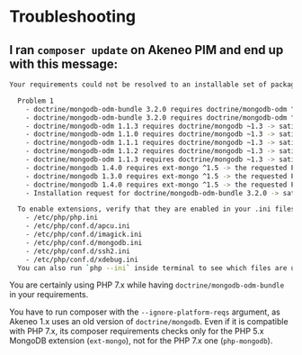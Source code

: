 # Troubleshooting

## I ran `composer update` on Akeneo PIM and end up with this message:

```bash
Your requirements could not be resolved to an installable set of packages.

  Problem 1
    - doctrine/mongodb-odm-bundle 3.2.0 requires doctrine/mongodb-odm ^1.1 -> satisfiable by doctrine/mongodb-odm[1.1.3, 1.1.0, 1.1.1, 1.1.2].
    - doctrine/mongodb-odm-bundle 3.2.0 requires doctrine/mongodb-odm ^1.1 -> satisfiable by doctrine/mongodb-odm[1.1.3, 1.1.0, 1.1.1, 1.1.2].
    - doctrine/mongodb-odm 1.1.3 requires doctrine/mongodb ~1.3 -> satisfiable by doctrine/mongodb[1.4.0, 1.3.0].
    - doctrine/mongodb-odm 1.1.0 requires doctrine/mongodb ~1.3 -> satisfiable by doctrine/mongodb[1.4.0, 1.3.0].
    - doctrine/mongodb-odm 1.1.1 requires doctrine/mongodb ~1.3 -> satisfiable by doctrine/mongodb[1.4.0, 1.3.0].
    - doctrine/mongodb-odm 1.1.2 requires doctrine/mongodb ~1.3 -> satisfiable by doctrine/mongodb[1.4.0, 1.3.0].
    - doctrine/mongodb-odm 1.1.3 requires doctrine/mongodb ~1.3 -> satisfiable by doctrine/mongodb[1.4.0, 1.3.0].
    - doctrine/mongodb 1.4.0 requires ext-mongo ^1.5 -> the requested PHP extension mongo is missing from your system.
    - doctrine/mongodb 1.3.0 requires ext-mongo ^1.5 -> the requested PHP extension mongo is missing from your system.
    - doctrine/mongodb 1.4.0 requires ext-mongo ^1.5 -> the requested PHP extension mongo is missing from your system.
    - Installation request for doctrine/mongodb-odm-bundle 3.2.0 -> satisfiable by doctrine/mongodb-odm-bundle[3.2.0].

  To enable extensions, verify that they are enabled in your .ini files:
    - /etc/php/php.ini
    - /etc/php/conf.d/apcu.ini
    - /etc/php/conf.d/imagick.ini
    - /etc/php/conf.d/mongodb.ini
    - /etc/php/conf.d/ssh2.ini
    - /etc/php/conf.d/xdebug.ini
  You can also run `php --ini` inside terminal to see which files are used by PHP in CLI mode.
```

You are certainly using PHP 7.x while having `doctrine/mongodb-odm-bundle` in your requirements.

You have to run composer with the `--ignore-platform-reqs` argument, as Akeneo 1.x uses an old version of `doctrine/mongodb`.
Even if it is compatible with PHP 7.x, its composer requirements checks only for the PHP 5.x MongoDB extension (`ext-mongo`), not for the PHP 7.x one (`php-mongodb`).
